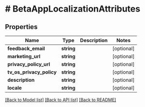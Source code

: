 # # BetaAppLocalizationAttributes

## Properties

Name | Type | Description | Notes
------------ | ------------- | ------------- | -------------
**feedback_email** | **string** |  | [optional] 
**marketing_url** | **string** |  | [optional] 
**privacy_policy_url** | **string** |  | [optional] 
**tv_os_privacy_policy** | **string** |  | [optional] 
**description** | **string** |  | [optional] 
**locale** | **string** |  | [optional] 

[[Back to Model list]](../../README.md#documentation-for-models) [[Back to API list]](../../README.md#documentation-for-api-endpoints) [[Back to README]](../../README.md)


